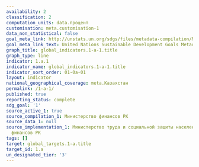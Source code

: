 ```yaml
---
availability: 2
classification: 2
computation_units: data.процент
customisation: meta.customisation-1
data_non_statistical: false
goal_meta_link: http://unstats.un.org/sdgs/files/metadata-compilation/Metadata-Goal-1.pdf
goal_meta_link_text: United Nations Sustainable Development Goals Metadata (pdf 894kB)
graph_title: global_indicators.1-a-1.title
graph_type: line
indicator: 1.a.1
indicator_name: global_indicators.1-a-1.title
indicator_sort_order: 01-0a-01
layout: indicator
national_geographical_coverage: meta.Казахстан
permalink: /1-a-1/
published: true
reporting_status: complete
sdg_goal: '1'
source_active_1: true
source_compilation_1: Министерство финансов РК
source_data_1: null
source_implementation_1: Министерство труда и социальной защиты населения РК, Министерство
  финансов РК
tags: []
target: global_targets.1-a.title
target_id: 1.a
un_designated_tier: '3'
---
```

